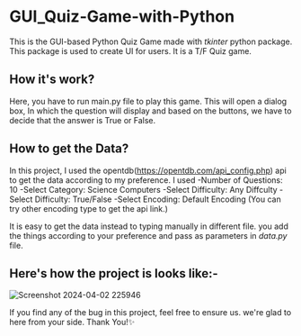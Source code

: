# GUI_Quiz-Game-with-Python
This is the GUI-based Python Quiz Game made with *tkinter* python package.
This package is used to create UI for users.
It is a T/F Quiz game.

## How it's work?
Here, you have to run main.py file to play this game. This will open a dialog box, In which the question will display and based on the buttons, we have to decide that the answer is True or False.

## How to get the Data?
In this project, I used the opentdb(https://opentdb.com/api_config.php) api to get the data according to my preference.
I used
-Number of Questions: 10
-Select Category: Science Computers
-Select Difficulty: Any Diffculty
-Select Difficulty: True/False
-Select Encoding: Default Encoding (You can try other encoding type to get the api link.)

It is easy to get the data instead to typing manually in different file.
you add the things according to your preference and pass as parameters in *data.py* file.

## Here's how the project is looks like:-
![Screenshot 2024-04-02 225946](https://github.com/AdityaPatadiya/GUI_Quiz-Game-with-Python/assets/161931434/eb055fce-7a78-43a3-abd5-cfb202879828)

If you find any of the bug in this project, feel free to ensure us.
we're glad to here from your side.
Thank You!✨

